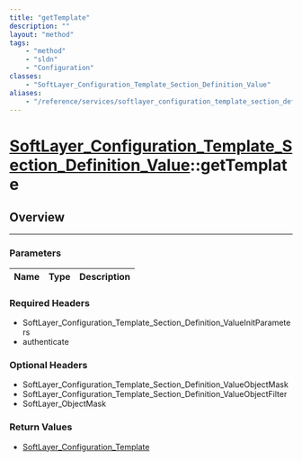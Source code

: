 ```yaml
---
title: "getTemplate"
description: ""
layout: "method"
tags:
    - "method"
    - "sldn"
    - "Configuration"
classes:
    - "SoftLayer_Configuration_Template_Section_Definition_Value"
aliases:
    - "/reference/services/softlayer_configuration_template_section_definition_value/getTemplate"
---
```

# [SoftLayer_Configuration_Template_Section_Definition_Value](/reference/services/SoftLayer_Configuration_Template_Section_Definition_Value)::getTemplate





## Overview 


-----

### Parameters 
|Name | Type | Description |
| --- | --- | --- |


### Required Headers
* SoftLayer_Configuration_Template_Section_Definition_ValueInitParameters
* authenticate


### Optional Headers
* SoftLayer_Configuration_Template_Section_Definition_ValueObjectMask
* SoftLayer_Configuration_Template_Section_Definition_ValueObjectFilter
* SoftLayer_ObjectMask

### Return Values
* <a href='/reference/datatypes/SoftLayer_Configuration_Template'>SoftLayer_Configuration_Template </a>




